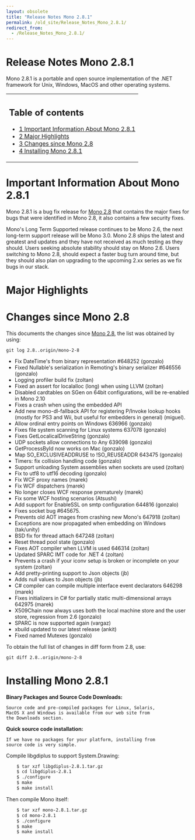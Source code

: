 ```yaml
---
layout: obsolete
title: "Release Notes Mono 2.8.1"
permalink: /old_site/Release_Notes_Mono_2.8.1/
redirect_from:
  - /Release_Notes_Mono_2.8.1/
---
```


Release Notes Mono 2.8.1
========================

Mono 2.8.1 is a portable and open source implementation of the .NET framework for Unix, Windows, MacOS and other operating systems.

<table>
<col width="100%" />
<tbody>
<tr class="odd">
<td align="left"><h2>Table of contents</h2>
<ul>
<li><a href="#Important_Information_About_Mono_2.8.1">1 Important Information About Mono 2.8.1</a></li>
<li><a href="#Major_Highlights">2 Major Highlights</a></li>
<li><a href="#Changes_since_Mono_2.8">3 Changes since Mono 2.8</a></li>
<li><a href="#Installing_Mono_2.8.1">4 Installing Mono 2.8.1</a></li>
</ul></td>
</tr>
</tbody>
</table>

Important Information About Mono 2.8.1
======================================

Mono 2.8.1 is a bug fix release for [Mono 2.8]({{site.github.url}}/old_site/Release_Notes_Mono_2.8.1 "Release Notes Mono 2.8.1") that contains the major fixes for bugs that were identified in Mono 2.8, it also contains a few security fixes.

Mono's Long Term Supported release continues to be Mono 2.6, the next long-term support release will be Mono 3.0. Mono 2.8 ships the latest and greatest and updates and they have not received as much testing as they should. Users seeking absolute stability should stay on Mono 2.6. Users switching to Mono 2.8, should expect a faster bug turn around time, but they should also plan on upgrading to the upcoming 2.xx series as we fix bugs in our stack.

Major Highlights
================

Changes since Mono 2.8
======================

This documents the changes since [Mono 2.8]({{site.github.url}}/old_site/Release_Notes_Mono_2.8 "Release Notes Mono 2.8"), the list was obtained by using:

    git log 2.8..origin/mono-2-8

-   Fix DateTime's from binary representation \#648252 (gonzalo)
-   Fixed Nullable's serialization in Remoting's binary serializer \#646556 (gonzalo)
-   Logging profiler build fix (zoltan)
-   Fixed an assert for localalloc (long) when using LLVM (zoltan)
-   Disabled cardtables on SGen on 64bit configurations, will be re-enabled in Mono 2.10
-   Fixes a crash when using the embedded API
-   Add new mono-dl-fallback API for registering P/Invoke lookup hooks (mostly for PS3 and Wii, but useful for embedders in general) (miguel).
-   Allow ordinal entry points on Windows 636966 (gonzalo)
-   Fixes file system scanning for Linux systems 637078 (gonzalo)
-   Fixes GetLocalicalDriveString (gonzalo)
-   UDP sockets allow connections to Any 639098 (gonzalo)
-   GetProcessById now works on Mac (gonzalo)
-   Map SO\_EXCLUSIVEADDRUSE to !SO\_REUSEADDR 643475 (gonzalo)
-   Timers: fix collision handling code (gonzalo)
-   Support unloading System assemblies when sockets are used (zoltan)
-   Fix to utf8 to utf16 decoding (gonzalo)
-   Fix WCF proxy names (marek)
-   Fix WCF dispatchers (marek)
-   No longer closes WCF response prematurely (marek)
-   Fix some WCF hosting scenarios (Atsushi)
-   Add support for EnableSSL on smtp configuration 644816 (gonzalo)
-   Fixes socket bug \#645675.
-   Prevents old AOT images from crashing new Mono's 647918 (zoltan)
-   Exceptions are now propagated when embedding on Windows (tak/unity)
-   BSD fix for thread attach 647248 (zoltan)
-   Reset thread pool state (gonzalo)
-   Fixes AOT compiler when LLVM is used 646314 (zoltan)
-   Updated SPARC IMT code for .NET 4 (zoltan)
-   Prevents a crash if your iconv setup is broken or incomplete on your system (zoltan)
-   Add pretty-printing support to Json objects (jb)
-   Adds null values to Json objects (jb)
-   C\# compiler can compile multiple interface event declarators 646298 (marek)
-   Fixes initializers in C\# for partially static multi-dimensional arrays 642975 (marek)
-   X509Chain now always uses both the local machine store and the user store, regression from 2.6 (gonzalo)
-   SPARC is now supported again (vargaz)
-   xbuild updated to our latest release (ankit)
-   Fixed named Mutexes (gonzalo)

To obtain the full list of changes in diff form from 2.8, use:

    git diff 2.8..origin/mono-2-8

Installing Mono 2.8.1
=====================

**Binary Packages and Source Code Downloads:**

    Source code and pre-compiled packages for Linux, Solaris, 
    MacOS X and Windows is available from our web site from 
    the Downloads section.

**Quick source code installation:**

    If we have no packages for your platform, installing from 
    source code is very simple.   

Compile libgdiplus to support System.Drawing:

``` bash
    $ tar xzf libgdiplus-2.8.1.tar.gz
    $ cd libgdiplus-2.8.1
    $ ./configure
    $ make
    $ make install
```

Then compile Mono itself:

``` bash
    $ tar xzf mono-2.8.1.tar.gz
    $ cd mono-2.8.1
    $ ./configure
    $ make
    $ make install
```

